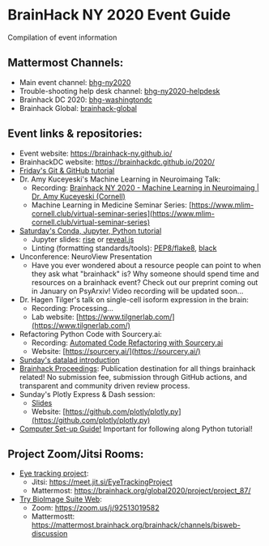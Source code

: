 # BrainHack NY 2020 Event Guide
Compilation of event information

## Mattermost Channels:
 - Main event channel: [bhg-ny2020](https://mattermost.brainhack.org/brainhack/channels/bhg-ny2020)
 - Trouble-shooting help desk channel: [bhg-ny2020-helpdesk](https://mattermost.brainhack.org/brainhack/channels/bhg-ny2020-helpdesk)
 - Brainhack DC 2020: [bhg-washingtondc](https://mattermost.brainhack.org/brainhack/channels/bhg-washingtondc)
 - Brainhack Global: [brainhack-global](https://mattermost.brainhack.org/brainhack/channels/brainhack-global)

## Event links & repositories:
 - Event website: https://brainhack-ny.github.io/
 - BrainhackDC website: https://brainhackdc.github.io/2020/
 - [Friday's Git & GitHub tutorial](https://brainhack-ny.github.io/collab-git-tutorial/)
 - Dr. Amy Kuceyeski's Machine Learning in Neuroimaing Talk:
	- Recording: [Brainhack NY 2020 - Machine Learning in Neuroimaing | Dr. Amy Kuceyeski (Cornell)](https://youtu.be/3JBcA8No_14) 
	- Machine Learning in Medicine Seminar Series: [https://www.mlim-cornell.club/virtual-seminar-series](https://www.mlim-cornell.club/virtual-seminar-series)
 - [Saturday's Conda, Jupyter, Python tutorial](https://github.com/Brainhack-NY/py-basics-tutorial)
	- Jupyter slides: [rise](https://rise.readthedocs.io/en/stable/) or [reveal.js](https://revealjs.com/#/)
	- Linting (formatting standards/tools): [PEP8/flake8](https://code.visualstudio.com/docs/python/linting), [black](https://github.com/psf/black)
 - Unconference: NeuroView Presentation
	- Have you ever wondered about a resource people can point to when they ask what "brainhack" is? Why someone should spend time and resources on a brainhack event? Check out our preprint coming out in January on PsyArxiv! Video recording will be updated soon...
 - Dr. Hagen Tilger's talk on single-cell isoform expression in the brain:
	- Recording: Processing...
	- Lab website: [https://www.tilgnerlab.com/](https://www.tilgnerlab.com/)
 - Refactoring Python Code with Sourcery.ai:
	- Recording: [Automated Code Refactoring with Sourcery.ai](https://youtu.be/ligsr8oPb6E)
	- Website: [https://sourcery.ai/](https://sourcery.ai/)
 - [Sunday's datalad introduction](https://github.com/Brainhack-NY/intro_datalad)
 - [Brainhack Proceedings](https://brainhack-proceedings.github.io/): Publication destination for all things brainhack related! No submission fee, submission through GitHub actions, and transparent and community driven review process.
 - Sunday's Plotly Express & Dash session: 
	- [Slides](https://docs.google.com/presentation/d/1UWfuSxjrXNG2UpU9bS_J6xpsIeC7xTx3spwLBzAHXsk/edit?usp=sharing)
	- Website: [https://github.com/plotly/plotly.py](https://github.com/plotly/plotly.py)
 - [Computer Set-up Guide!](https://docs.google.com/document/d/1fFVllVBLEqI8MP36U745vN0mPi0YoelKRzRRRCrISlk/edit?usp=sharing) Important for following along Python tutorial!

## Project Zoom/Jitsi Rooms:
 - [Eye tracking project](https://brainhack.org/global2020/project/project_87/):
  	- Jitsi: https://meet.jit.si/EyeTrackingProject
  	- Mattermost: https://brainhack.org/global2020/project/project_87/
 - [Try BioImage Suite Web](https://brainhack.org/global2020/project/project_89/):
  	- Zoom: https://zoom.us/j/92513019582
  	- Mattermostt: https://mattermost.brainhack.org/brainhack/channels/bisweb-discussion

